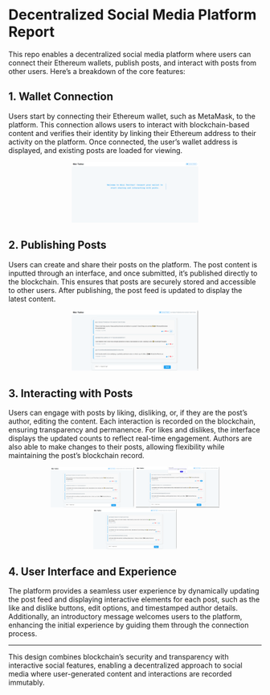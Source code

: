 # Decentralized Social Media Platform Report

This repo enables a decentralized social media platform where users can connect their Ethereum wallets, publish posts, and interact with posts from other users. Here’s a breakdown of the core features:

## 1. Wallet Connection

Users start by connecting their Ethereum wallet, such as MetaMask, to the platform. This connection allows users to interact with blockchain-based content and verifies their identity by linking their Ethereum address to their activity on the platform. Once connected, the user’s wallet address is displayed, and existing posts are loaded for viewing.
<p align="center">
  <img src="assets\233149.png" alt="Contract Structure" width="50%" />
</p>

## 2. Publishing Posts

Users can create and share their posts on the platform. The post content is inputted through an interface, and once submitted, it’s published directly to the blockchain. This ensures that posts are securely stored and accessible to other users. After publishing, the post feed is updated to display the latest content.
<p align="center">
  <img src="assets\232938.png" alt="Contract Structure" width="50%" />
</p>

## 3. Interacting with Posts

Users can engage with posts by liking, disliking, or, if they are the post’s author, editing the content. Each interaction is recorded on the blockchain, ensuring transparency and permanence. For likes and dislikes, the interface displays the updated counts to reflect real-time engagement. Authors are also able to make changes to their posts, allowing flexibility while maintaining the post’s blockchain record.
<p align="center">
  <img src="assets\232938.png" alt="Contract Structure" width="33%" />
  <img src="assets\233053.png" alt="Contract Structure" width="33%" />
  <img src="assets\233124.png" alt="Contract Structure" width="33%" />
</p>

## 4. User Interface and Experience

The platform provides a seamless user experience by dynamically updating the post feed and displaying interactive elements for each post, such as the like and dislike buttons, edit options, and timestamped author details. Additionally, an introductory message welcomes users to the platform, enhancing the initial experience by guiding them through the connection process.

---

This design combines blockchain’s security and transparency with interactive social features, enabling a decentralized approach to social media where user-generated content and interactions are recorded immutably.
